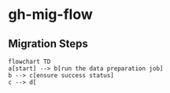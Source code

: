 # gh-mig-flow

## Migration Steps
```mermaid
flowchart TD
a[start] --> b[run the data preparation job]
b --> c[ensure success status]
c --> d[
```
